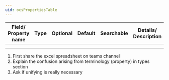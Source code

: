 ```yaml
---
uid: ocsPropertiesTable
---
```

| Field/ Property name | Type | Optional | Default | Searchable | Details/ Description |
|-------|------|----------|---------|------------|---------|
|       |      |          |         |            |         |
|       |      |          |         |            |         |

1. First share the excel spreadsheet on teams channel
2. Explain the confusion arising from terminology (property) in types section
3. Ask if unifying is really necessary